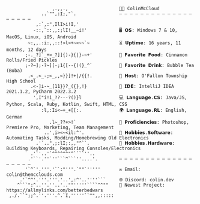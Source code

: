                                               
                     ,.,,.,                   👨‍💻 ColinMcCloud
                 ..`"",:I;,"`.                — — — — — — — — — — — — — — — — — — —    
               ,:`,:",IlI>i!I,'                   
              -::,`::,,:;lI!__~i!'            🖥️ 𝗢𝗦: Windows 7 & 10, MacOS, Linux, iOS, Android   
            ~:,,.:i:,,::!>l>+~<~~`~           ⏳ 𝗨𝗽𝘁𝗶𝗺𝗲: 16 years, 11 months, 12 days   
           ;-._?]`_+>_?]]{)-}{|}-~+'          🍔 𝗙𝗮𝘃𝗼𝗿𝗶𝘁𝗲 𝗙𝗼𝗼𝗱: Cinnamon Rolls/Fried Pickles    
           ;-?~];-?~][-;1{[--{)(}_^`          🥤 𝗙𝗮𝘃𝗼𝗿𝗶𝘁𝗲 𝗗𝗿𝗶𝗻𝗸: Bubble Tea (Boba)       
            .<_.<_-;<_,,<}}]!+|/{{!.          🏫 𝗛𝗼𝘀𝘁: O'Fallon Township High School   
             .<-]i-~_[11}}?_({},!}            🔧 𝗜𝗗𝗘: IntelliJ IDEA 2021.1.2, PyCharm 2022.3.2
              ',I"i!i_??---?()}l              💻 𝗟𝗮𝗻𝗴𝘂𝗮𝗴𝗲.𝗖𝗦: Java/JS, Python, Scala, Ruby, Kotlin, Swift, HTML, CSS
                 :l,:Ii<~+_+[[:.              🌍 𝗟𝗮𝗻𝗴𝘂𝗮𝗴𝗲.𝗥𝗟: English, German 
                    .l~_??+>!`                🎨 𝗣𝗿𝗼𝗳𝗶𝗰𝗶𝗲𝗻𝗰𝗶𝗲𝘀: Photoshop, Premiere Pro, Marketing, Team Management   
                  ..',i><~<il:^'.             🤖 𝗛𝗼𝗯𝗯𝗶𝗲𝘀.𝗦𝗼𝗳𝘁𝘄𝗮𝗿𝗲: Automating Tasks, Modding/Homebrewing Old Electronics 
               .'`..",;:lI;:,,"^``.           🔌 𝗛𝗼𝗯𝗯𝗶𝗲𝘀.𝗛𝗮𝗿𝗱𝘄𝗮𝗿𝗲: Building Keyboards, Repairing Consoles/Electronics 
             .'`'..'`^^^^^^"^````''..          
            .'``'.''`''```^```''....'.        — — — — — — — — — — — — — — — — — — —   
           '`^`'.'''.'``:"'''.`""`'''''       ✉️ Email: colin@themcclouds.com
         .'`^^'.'''.'''.'..',:^'..''''```     🌐 Discord: colin.dev
        ^```":^..''.''..'..""'''''````^^""    🚀 Newest Project: https://allmylinks.com/betterbedwars
     ,./.``";;^.''.'''.^.`I,'''''``^",,:::::
